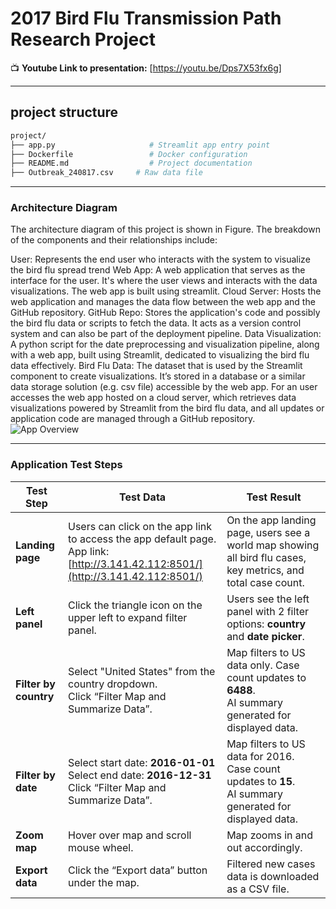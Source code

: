 # 2017 Bird Flu Transmission Path Research Project

📺 **Youtube Link to presentation:** [https://youtu.be/Dps7X53fx6g]

---
## project structure
```bash
project/
├── app.py                     # Streamlit app entry point
├── Dockerfile                 # Docker configuration
├── README.md                  # Project documentation
├── Outbreak_240817.csv     # Raw data file
```
---

### Architecture Diagram
The architecture diagram of this project is shown in Figure. The breakdown of the components and their relationships include:

User: Represents the end user who interacts with the system to visualize the bird flu spread trend
Web App: A web application that serves as the interface for the user. It's where the user views and interacts with the data visualizations. The web app is built using streamlit.
Cloud Server: Hosts the web application and manages the data flow between the web app and the GitHub repository.
GitHub Repo: Stores the application's code and possibly the bird flu data or scripts to fetch the data. It acts as a version control system and can also be part of the deployment pipeline.
Data Visualization: A python script for the date preprocessing and visualization pipeline, along with a web app, built using Streamlit, dedicated to visualizing the bird flu data effectively.
Bird Flu Data: The dataset that is used by the Streamlit component to create visualizations. It’s stored in a database or a similar data storage solution (e.g. csv file) accessible by the web app.
For an user accesses the web app hosted on a cloud server, which retrieves data visualizations powered by Streamlit from the bird flu data, and all updates or application code are managed through a GitHub repository.
![App Overview](images/diagram.png)

---
### Application Test Steps


| **Test Step**                    | **Test Data**                                                                                                           | **Test Result**                                                                                                                                               |
|----------------------------------|-------------------------------------------------------------------------------------------------------------------------|---------------------------------------------------------------------------------------------------------------------------------------------------------------|
| **Landing page**                | Users can click on the app link to access the app default page. <br> App link: [http://3.141.42.112:8501/](http://3.141.42.112:8501/) | On the app landing page, users see a world map showing all bird flu cases, key metrics, and total case count.                                                |
| **Left panel**                  | Click the triangle icon on the upper left to expand filter panel.                                                      | Users see the left panel with 2 filter options: **country** and **date picker**.                                                                              |
| **Filter by country**           | Select "United States" from the country dropdown.<br> Click “Filter Map and Summarize Data”.                            | Map filters to US data only. Case count updates to **6488**.<br>AI summary generated for displayed data.                                                      |
| **Filter by date**              | Select start date: **2016-01-01**<br> Select end date: **2016-12-31**<br> Click “Filter Map and Summarize Data”.         | Map filters to US data for 2016. Case count updates to **15**.<br>AI summary generated for displayed data.                                                    |
| **Zoom map**                    | Hover over map and scroll mouse wheel.                                                                                 | Map zooms in and out accordingly.                                                                                                                              |
| **Export data**                 | Click the “Export data” button under the map.                                                                          | Filtered new cases data is downloaded as a CSV file.                                                                                                          |

